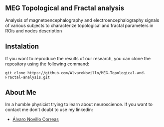 ## MEG Topological and Fractal analysis

Analysis of magnetoencephalography and electroencephalography signals of various subjects to characterize topological and fractal parameters in ROis and nodes description

## Instalation

If you want to reproduce the results of our research, you can clone the repository using the following command:

    git clone https://github.com/AlvaroNovillo/MEG-Topological-and-Fractal-analysis.git

## About Me

Im a humble physicist trying to learn about neuroscience. If you want to contact me don't doubt to use my linkedin:
* <div class="badge-base LI-profile-badge" data-locale="es_ES" data-size="medium" data-theme="dark" data-type="VERTICAL" data-vanity="álvaro-novillo-correas-1b4452226" data-version="v1"><a class="badge-base__link LI-simple-link" href="https://es.linkedin.com/in/%C3%A1lvaro-novillo-correas-1b4452226?trk=profile-badge">Álvaro Novillo Correas</a></div>

              

